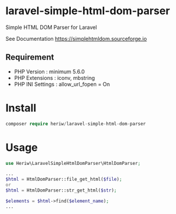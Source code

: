 # laravel-simple-html-dom-parser

Simple HTML DOM Parser for Laravel

See Documentation
https://simplehtmldom.sourceforge.io

Requirement
-----------
- PHP Version      : minimum 5.6.0
- PHP Extensions   : iconv, mbstring
- PHP INI Settings : allow_url_fopen = On

# Install

```php
composer require heriw/laravel-simple-html-dom-parser
```

# Usage

```php
use Heriw\LaravelSimpleHtmlDomParser\HtmlDomParser;

...
$html = HtmlDomParser::file_get_html($file);
or 
$html = HtmlDomParser::str_get_html($str);

$elements = $html->find($element_name);
...

```
